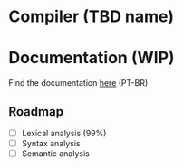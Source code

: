 # Compiler (TBD name)
# Documentation (WIP)
Find the documentation [here](https://jlabbude.github.io) (PT-BR)

## Roadmap
- [ ] Lexical analysis (99%)
- [ ] Syntax analysis
- [ ] Semantic analysis